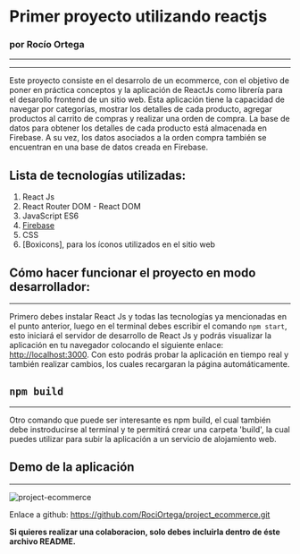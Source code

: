 # Primer proyecto utilizando reactjs
### por Rocío Ortega
***
***
Este proyecto consiste en el desarrolo de un ecommerce, con el objetivo de poner en práctica conceptos y la aplicación de ReactJs como librería para el desarollo frontend de un sitio web. Esta aplicación tiene la capacidad de navegar por categorías, mostrar los detalles de cada producto, agregar productos al carrito de compras y realizar una orden de compra. La base de datos para obtener los detalles de cada producto está almacenada en Firebase. A su vez, los datos asociados a la orden compra también se encuentran en una base de datos creada en Firebase. 

## Lista de tecnologías utilizadas:

1. React Js 
2. React Router DOM - React DOM
3. JavaScript ES6
4. [Firebase](https://firebase.google.com/?hl=es-419&gclid=CjwKCAiAp8iMBhAqEiwAJb94zwrZoxnisgEiRs8RlGWoq05r1YD39bavsF7C3KEUAaibofpfa6NxaRoCdi8QAvD_BwE&gclsrc=aw.ds)
5. CSS
6. [Boxicons], para los íconos utilizados en el sitio web 

## Cómo hacer funcionar el proyecto en modo desarrollador:
***
Primero debes instalar React Js y todas las tecnologías ya mencionadas en el punto anterior, luego en el terminal debes escribir el comando `npm start`, esto iniciará el servidor de desarrollo de React Js y podrás visualizar la aplicación en tu navegador colocando el siguiente enlace: [http://localhost:3000](http://localhost:3000). Con esto podrás probar la aplicación en tiempo real y también realizar cambios, los cuales recargaran la página automáticamente.

## `npm build`
***
Otro comando que puede ser interesante es npm build, el cual también debe instroducirse al terminal y te permitirá crear una carpeta 'build', la cual puedes utilizar para subir la aplicación a un servicio de alojamiento web.

## Demo de la aplicación
***
![project-ecommerce](../public/gif/demo-project-ecommerce_ROrtega.gif)


Enlace a github: https://github.com/RociOrtega/project_ecommerce.git

**Si quieres realizar una colaboracion, solo debes incluirla dentro de éste archivo README.** 